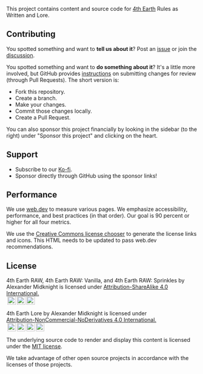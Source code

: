  This project contains content and source code for [4th Earth](https://4th.earth) Rules as Written and Lore.

## Contributing

You spotted something and want to **tell us about it**? Post an [issue](https://github.com/4th-earth/site-fourth-earth/issues) or join the [discussion](https://github.com/4th-earth/site-fourth-earth/discussions).

You spotted something and want to **do something about it**? It's a little more involved, but GitHub provides [instructions](https://docs.github.com/en/get-started/quickstart/contributing-to-projects) on submitting changes for review (through Pull Requests). The short version is:

- Fork this repository.
- Create a branch.
- Make your changes.
- Commit those changes locally.
- Create a Pull Request.

You can also sponsor this project financially by looking in the sidebar (to the right) under "Sponsor this project" and clicking on the heart.

## Support

- Subscribe to our [Ko-fi](https://ko-fi.com/4thearth).
- Sponsor directly through GitHub using the sponsor links!

## Performance

We use [web.dev](https://web.dev/measure/?url=https%3A%2F%2Fraw.4th.earth) to measure various pages. We emphasize accessibility, performance, and best practices (in that order). Our goal is 90 percent or higher for all four metrics.

We use the [Creative Commons license chooser](https://chooser-beta.creativecommons.org) to generate the license links and icons. This HTML needs to be updated to pass web.dev recommendations.

## License

<p xmlns:cc="http://creativecommons.org/ns#" xmlns:dct="http://purl.org/dc/terms/"><span property="dct:title">4th Earth RAW, 4th Earth RAW: Vanilla, and 4th Earth RAW: Sprinkles</span> by <span property="cc:attributionName">Alexander Midknight</span> is licensed under <a href="http://creativecommons.org/licenses/by-sa/4.0/?ref=chooser-v1" target="_blank" rel="license noopener noreferrer">Attribution-ShareAlike 4.0 International.<br><img style="height:22px!important;margin-left:3px;vertical-align:text-bottom;" src="https://mirrors.creativecommons.org/presskit/icons/cc.svg?ref=chooser-v1"><img style="height:22px!important;margin-left:3px;vertical-align:text-bottom;" src="https://mirrors.creativecommons.org/presskit/icons/by.svg?ref=chooser-v1"><img style="height:22px!important;margin-left:3px;vertical-align:text-bottom;" src="https://mirrors.creativecommons.org/presskit/icons/sa.svg?ref=chooser-v1"></a></p>


<p xmlns:cc="http://creativecommons.org/ns#" xmlns:dct="http://purl.org/dc/terms/"><span property="dct:title">4th Earth Lore</span> by <span property="cc:attributionName">Alexander Midknight</span> is licensed under <a href="http://creativecommons.org/licenses/by-nc-nd/4.0/?ref=chooser-v1" target="_blank" rel="license noopener noreferrer" style="display:inline-block;">Attribution-NonCommercial-NoDerivatives 4.0 International.<br><img style="height:22px!important;margin-left:3px;vertical-align:text-bottom;" src="https://mirrors.creativecommons.org/presskit/icons/cc.svg?ref=chooser-v1"><img style="height:22px!important;margin-left:3px;vertical-align:text-bottom;" src="https://mirrors.creativecommons.org/presskit/icons/by.svg?ref=chooser-v1"><img style="height:22px!important;margin-left:3px;vertical-align:text-bottom;" src="https://mirrors.creativecommons.org/presskit/icons/nc.svg?ref=chooser-v1"><img style="height:22px!important;margin-left:3px;vertical-align:text-bottom;" src="https://mirrors.creativecommons.org/presskit/icons/nd.svg?ref=chooser-v1"></a></p>


The underlying source code to render and display this content is licensed under the [MIT license](https://github.com/4th-earth/site-fourth-earth/blob/main/.github/LICENSE).

We take advantage of other open source projects in accordance with the licenses of those projects.

